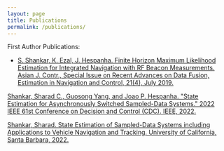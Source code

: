 ```yaml
---
layout: page
title: Publications
permalink: /publications/
---
```

First Author Publications:

- [S. Shankar, K. Ezal, J. Hespanha. Finite Horizon Maximum Likelihood Estimation for Integrated Navigation with RF Beacon Measurements. Asian J. Contr., Special Issue on Recent Advances on Data Fusion, Estimation in Navigation and Control, 21(4), July 2019.](https://www.ece.ucsb.edu/~hespanha/published/AJC19_Paper__Copy_.pdf)

[Shankar, Sharad C., Guosong Yang, and Joao P. Hespanha. "State Estimation for Asynchronously Switched Sampled-Data Systems." 2022 IEEE 61st Conference on Decision and Control (CDC). IEEE, 2022.](https://web.ece.ucsb.edu/~hespanha/published/State_Estimation_for_Asynchronously_Switched_Sampled_Data_Systems.pdf)

[Shankar, Sharad. State Estimation of Sampled-Data Systems including Applications to Vehicle Navigation and Tracking. University of California, Santa Barbara, 2022.](https://escholarship.org/content/qt64t0x729/qt64t0x729_noSplash_02ea2e0f85110e48c40f18272a6a3c3b.pdf)
